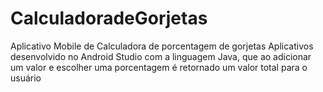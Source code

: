 # CalculadoradeGorjetas
Aplicativo Mobile de Calculadora de porcentagem de gorjetas
Aplicativos desenvolvido no Android Studio com a linguagem Java, que ao adicionar um valor e
escolher uma porcentagem é retornado um valor total para o usuário
